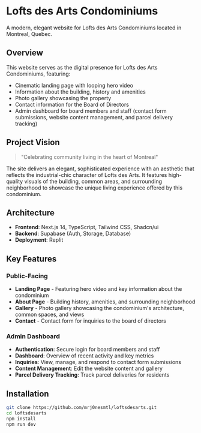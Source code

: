 # Lofts des Arts Condominiums
A modern, elegant website for Lofts des Arts Condominiums located in Montreal, Quebec.

## Overview

This website serves as the digital presence for Lofts des Arts Condominiums, featuring:
- Cinematic landing page with looping hero video
- Information about the building, history and amenities
- Photo gallery showcasing the property
- Contact information for the Board of Directors
- Admin dashboard for board members and staff (contact form submissions, website content management, and parcel delivery tracking)

## Project Vision

> "Celebrating community living in the heart of Montreal"

The site delivers an elegant, sophisticated experience with an aesthetic that reflects the industrial-chic character of Lofts des Arts. It features high-quality visuals of the building, common areas, and surrounding neighborhood to showcase the unique living experience offered by this condominium.

## Architecture

- **Frontend**: Next.js 14, TypeScript, Tailwind CSS, Shadcn/ui
- **Backend**: Supabase (Auth, Storage, Database)
- **Deployment**: Replit

## Key Features

### Public-Facing
- **Landing Page** - Featuring hero video and key information about the condominium
- **About Page** - Building history, amenities, and surrounding neighborhood
- **Gallery** - Photo gallery showcasing the condominium's architecture, common spaces, and views
- **Contact** - Contact form for inquiries to the board of directors

### Admin Dashboard
- **Authentication**: Secure login for board members and staff
- **Dashboard**: Overview of recent activity and key metrics
- **Inquiries**: View, manage, and respond to contact form submissions
- **Content Management**: Edit the website content and gallery
- **Parcel Delivery Tracking**: Track parcel deliveries for residents

## Installation
```bash
git clone https://github.com/mrj0nesmtl/loftsdesarts.git
cd loftsdesarts
npm install
npm run dev
```
